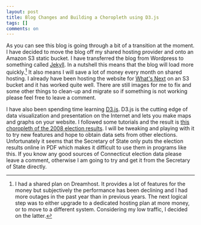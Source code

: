 ```yaml
---
layout: post
title: Blog Changes and Building a Choropleth using D3.js
tags: []
comments: on
---
```

As you can see this blog is going through a bit of a transition at the moment. I have decided to move the blog off my shared hosting provider and onto an Amazon S3 static bucket. I have transferred the blog from Wordpress to something called [Jekyll](http://jekyllrb.com). In a nutshell this means that the blog will load more quickly.[^1] It also means I will save a lot of money every month on shared hosting. I already have been hosting the website for [What's Next](http://www.wnext.net) on an S3 bucket and it has worked quite well. There are still images for me to fix and some other things to clean-up and migrate so if something is not working please feel free to leave a comment.

I have also been spending time learning [D3.js](http://d3js.org). D3.js is the cutting edge of data visualization and presentation on the Internet and lets you make maps and graphs on your website. I followed some tutorials and the result is [this choropleth of the 2008 election results](https://github.com/mzagaja/election_maps). I will be tweaking and playing with it to try new features and hope to obtain data sets from other elections. Unfortunately it seems that the Secretary of State only puts the election results online in PDF which makes it difficult to use them in programs like this. If you know any good sources of Connecticut election data please leave a comment, otherwise I am going to try and get it from the Secretary of State directly.

[^1]: I had a shared plan on Dreamhost. It provides a lot of features for the money but subjectively the performance has been declining and I had more outages in the past year than in previous years. The next logical step was to either upgrade to a dedicated hosting plan at more money, or to move to a different system. Considering my low traffic, I decided on the latter.